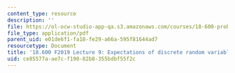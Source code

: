 ```yaml
---
content_type: resource
description: ''
file: https://ol-ocw-studio-app-qa.s3.amazonaws.com/courses/18-600-probability-and-random-variables-fall-2019/ce85577aae7cf19082b8355bdbf55f2c_MIT18_600F19_lec9.pdf
file_type: application/pdf
parent_uid: e01de6f1-fa18-fe29-a66a-595f81644ad7
resourcetype: Document
title: '18.600 F2019 Lecture 9: Expectations of discrete random variables'
uid: ce85577a-ae7c-f190-82b8-355bdbf55f2c
---
```

